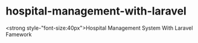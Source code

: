 # hospital-management-with-laravel
<strong style-"font-size:40px">Hospital Management System With Laravel Famework</strong>
